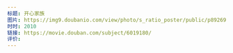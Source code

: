 ```yaml
---
标题: 开心家族
图片: https://img9.doubanio.com/view/photo/s_ratio_poster/public/p892692364.webp
时时: 2010
链接: https://movie.douban.com/subject/6019180/
评价:
---
```


